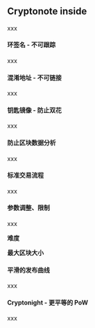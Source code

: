 ## Cryptonote inside

xxx

#### 环签名 - 不可跟踪

xxx

#### 混淆地址 - 不可链接

xxx

#### 钥匙镜像 - 防止双花

xxx

#### 防止区块数据分析

xxx

#### 标准交易流程

xxx

#### 参数调整、限制

xxx

**难度**

**最大区块大小**

#### 平滑的发布曲线

xxx

#### Cryptonight - 更平等的 PoW

xxx





